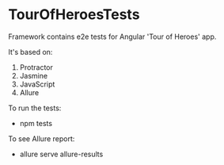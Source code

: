 # TourOfHeroesTests

Framework contains e2e tests for Angular 'Tour of Heroes' app.

It's based on:

1. Protractor
2. Jasmine
3. JavaScript
4. Allure

To run the tests: 
   - npm tests
   
To see Allure report: 
   - allure serve allure-results


